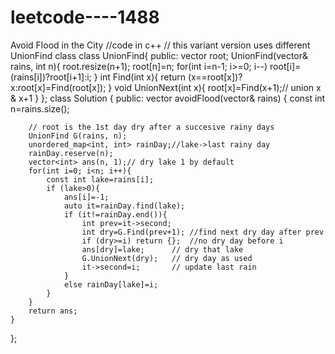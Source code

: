 # leetcode----1488
Avoid Flood in the City
//code in c++
// this variant version uses different UnionFind class
class UnionFind{
public:
    vector<int> root;
    UnionFind(vector<int>& rains, int n){
        root.resize(n+1);
        root[n]=n;
        for(int i=n-1; i>=0; i--)
            root[i]=(rains[i])?root[i+1]:i;
    }
    int Find(int x){
        return (x==root[x])?x:root[x]=Find(root[x]);
    }
    void UnionNext(int x){
        root[x]=Find(x+1);// union x & x+1
    }
};
class Solution {
public:
    vector<int> avoidFlood(vector<int>& rains) {
        const int n=rains.size();

        // root is the 1st day dry after a succesive rainy days
        UnionFind G(rains, n); 
        unordered_map<int, int> rainDay;//lake->last rainy day
        rainDay.reserve(n);
        vector<int> ans(n, 1);// dry lake 1 by default
        for(int i=0; i<n; i++){
            const int lake=rains[i];
            if (lake>0){
                ans[i]=-1;
                auto it=rainDay.find(lake);
                if (it!=rainDay.end()){
                    int prev=it->second;
                    int dry=G.Find(prev+1); //find next dry day after prev
                    if (dry>=i) return {};  //no dry day before i
                    ans[dry]=lake;      // dry that lake
                    G.UnionNext(dry);   // dry day as used
                    it->second=i;       // update last rain
                }
                else rainDay[lake]=i;
            } 
        }
        return ans;
    }
};
